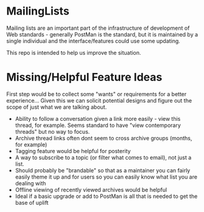 MailingLists
============

Mailing lists are an important part of the infrastructure of development of Web standards - generally PostMan is the standard, but it is maintained by a single individual and the interface/features could use some updating.  

This repo is intended to help us improve the situation.

Missing/Helpful Feature Ideas
========================
First step would be to collect some "wants" or requirements for a better experience... Given this we can solicit potential designs and figure out the scope of just what we are talking about.
* Ability to follow a conversation given a link more easily - view this thread, for example.  Seems standard to have "view contemporary threads" but no way to focus.  
* Archive thread links often dont seem to cross archive groups (months, for example)
* Tagging feature would be helpful for posterity
* A way to subscribe to a topic (or filter what comes to email), not just a list.
* Should probably be "brandable" so that as a maintainer you can fairly easily theme it up and for users so you can easily know what list you are dealing with
* Offline viewing of recently viewed archives would be helpful
* Ideal if a basic upgrade or add to PostMan is all that is needed to get the base of uplift


